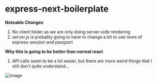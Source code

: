 # express-next-boilerplate

**Noteable Changes**

1) No client folder as we are only doing server-side rendering
2) server.js is probably going to have to change a bit to use more of express-session and passport


**Why this is going to be better than normal react**
1) API calls seem to be a lot easier, but there are more weird things that I still don't quite understand... 

![image](https://user-images.githubusercontent.com/41297819/74060613-f6fb7300-49af-11ea-8edc-6dc0d026c27b.png)
 
